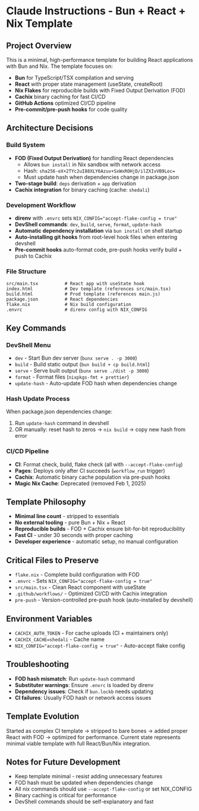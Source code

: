 # Claude Instructions - Bun + React + Nix Template

## Project Overview

This is a minimal, high-performance template for building React applications with Bun and Nix. The template focuses on:

- **Bun** for TypeScript/TSX compilation and serving
- **React** with proper state management (useState, createRoot)
- **Nix Flakes** for reproducible builds with Fixed Output Derivation (FOD)
- **Cachix** binary caching for fast CI/CD
- **GitHub Actions** optimized CI/CD pipeline
- **Pre-commit/pre-push hooks** for code quality

## Architecture Decisions

### Build System

- **FOD (Fixed Output Derivation)** for handling React dependencies
  - Allows `bun install` in Nix sandbox with network access
  - Hash: `sha256-eX+2TYc2uI88XLY6Azuv+SxWxROHjD/ilZXIvVB9Loc=`
  - Must update hash when dependencies change in package.json
- **Two-stage build**: `deps` derivation + `app` derivation
- **Cachix integration** for binary caching (cache: `shedali`)

### Development Workflow

- **direnv** with `.envrc` sets `NIX_CONFIG="accept-flake-config = true"`
- **DevShell commands**: `dev`, `build`, `serve`, `format`, `update-hash`
- **Automatic dependency installation** via `bun install` on shell startup
- **Auto-installing git hooks** from root-level hook files when entering devshell
- **Pre-commit hooks** auto-format code, pre-push hooks verify build + push to Cachix

### File Structure

```
src/main.tsx          # React app with useState hook
index.html            # Dev template (references src/main.tsx)
build.html            # Prod template (references main.js)
package.json          # React dependencies
flake.nix             # Nix build configuration
.envrc                # direnv config with NIX_CONFIG
```

## Key Commands

### DevShell Menu

- `dev` - Start Bun dev server (`bunx serve . -p 3000`)
- `build` - Build static output (`bun build + cp build.html`)
- `serve` - Serve built output (`bunx serve ./dist -p 3000`)
- `format` - Format files (`nixpkgs-fmt + prettier`)
- `update-hash` - Auto-update FOD hash when dependencies change

### Hash Update Process

When package.json dependencies change:

1. Run `update-hash` command in devshell
2. OR manually: reset hash to zeros → `nix build` → copy new hash from error

### CI/CD Pipeline

- **CI**: Format check, build, flake check (all with `--accept-flake-config`)
- **Pages**: Deploys only after CI succeeds (`workflow_run` trigger)
- **Cachix**: Automatic binary cache population via pre-push hooks
- **Magic Nix Cache**: Deprecated (removed Feb 1, 2025)

## Template Philosophy

- **Minimal line count** - stripped to essentials
- **No external tooling** - pure Bun + Nix + React
- **Reproducible builds** - FOD + Cachix ensure bit-for-bit reproducibility
- **Fast CI** - under 30 seconds with proper caching
- **Developer experience** - automatic setup, no manual configuration

## Critical Files to Preserve

- `flake.nix` - Complete build configuration with FOD
- `.envrc` - Sets `NIX_CONFIG="accept-flake-config = true"`
- `src/main.tsx` - Clean React component with useState
- `.github/workflows/` - Optimized CI/CD with Cachix integration
- `pre-push` - Version-controlled pre-push hook (auto-installed by devshell)

## Environment Variables

- `CACHIX_AUTH_TOKEN` - For cache uploads (CI + maintainers only)
- `CACHIX_CACHE=shedali` - Cache name
- `NIX_CONFIG="accept-flake-config = true"` - Auto-accept flake config

## Troubleshooting

- **FOD hash mismatch**: Run `update-hash` command
- **Substituter warnings**: Ensure `.envrc` is loaded by direnv
- **Dependency issues**: Check if `bun.lockb` needs updating
- **CI failures**: Usually FOD hash or network access issues

## Template Evolution

Started as complex CI template → stripped to bare bones → added proper React with FOD → optimized for performance. Current state represents minimal viable template with full React/Bun/Nix integration.

## Notes for Future Development

- Keep template minimal - resist adding unnecessary features
- FOD hash must be updated when dependencies change
- All nix commands should use `--accept-flake-config` or set NIX_CONFIG
- Binary caching is critical for performance
- DevShell commands should be self-explanatory and fast
